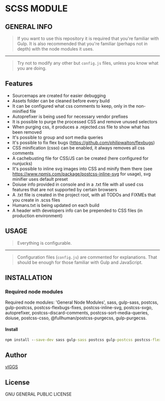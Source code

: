 # SCSS MODULE

## GENERAL INFO

> If you want to use this repository it is required that you're familiar with Gulp.
> It is also recommended that you're familiar (perhaps not in depth) with the node modules it uses.

---

> Try not to modify any other but `config.js` files, unless you know what you are doing.

## Features

-  Sourcemaps are created for easier debugging
-  Assets folder can be cleaned before every build
-  It can be configured what css comments to keep, only in the non-minified file
-  Autoprefixer is being used for necessary vendor prefixes
-  It is possible to purge the processed CSS and remove unused selectors
-  When purging css, it produces a .rejected.css file to show what has been removed
-  It's possible to group and sort media queries
-  It's possible to fix flex bugs (https://github.com/philipwalton/flexbugs)
-  CSS minification (csso) can be enabled, it always removes all css comments
-  A cachebusting file for CSS/JS can be created (here configured for nunjucks)
-  It's possible to inline svg images into CSS and minify them there (see https://www.npmjs.com/package/postcss-inline-svg for usage), svg minifier uses default preset
-  Doiuse info provided in console and in a .txt file with all used css features that are not supported by certain browsers
-  A .txt file is created in the project root, with all TODOs and FIXMEs that you create in .scss files
-  Humans.txt is being updated on each build
-  A header with developers info can be prepended to CSS files (in production environment)

## USAGE

> Everything is configurable.

---

> Configuration files (`config.js`) are commented for explanations. That should be enough for those familiar with Gulp and JavaScript.

## INSTALLATION

### Required node modules

Required node modules: 'General Node Modules', sass, gulp-sass, postcss, gulp-postcss, postcss-flexbugs-fixes, postcss-inline-svg, postcss-svgo, autoprefixer, postcss-discard-comments, postcss-sort-media-queries, doiuse, postcss-csso, @fullhuman/postcss-purgecss, gulp-purgecss.

#### Install

```cmd
npm install --save-dev sass gulp-sass postcss gulp-postcss postcss-flexbugs-fixes postcss-inline-svg postcss-svgo autoprefixer postcss-discard-comments postcss-sort-media-queries doiuse postcss-csso @fullhuman/postcss-purgecss gulp-purgecss
```

## Author

[vIGGS](https://www.igorvracar.com)

## License

GNU GENERAL PUBLIC LICENSE
